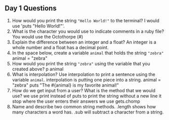 ## Day 1 Questions

1. How would you print the string `"Hello World!"` to the terminal?
I would use 'puts "Hello World!"'.
1. What is the character you would use to indicate comments in a ruby file?
You would use the Octothorpe (#)
1. Explain the difference between an integer and a float?
An integer is a whole number and a float has a decimal point.
1. In the space below, create a variable `animal` that holds the string `"zebra"`
animal = "zebra"
1. How would you print the string `"zebra"` using the variable that you created above?
p animal
1. What is interpolation? Use interpolation to print a sentence using the variable `animal`.
interpolation is putting one piece into a string.
animal = "zebra"
puts "The #{animal} is my favorite animal!"
1. How do we get input from a user? What is the method that we would use?
we use print instead of puts to print the string without a new line it stop where the user enters their answers
we use gets.chomp
1. Name and describe two common string methods.
.length shows how many characters a word has.
.sub will subtract a character from a string.
